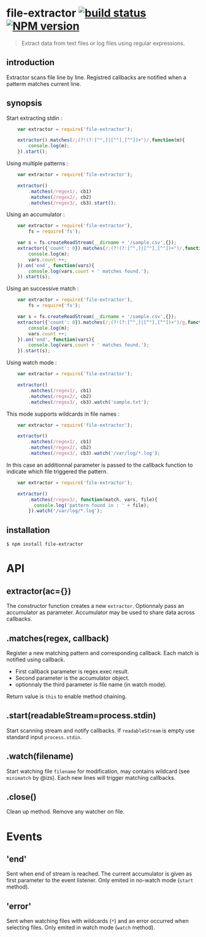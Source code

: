 
file-extractor [![build status](https://secure.travis-ci.org/jcreigno/nodejs-file-extractor.png)](http://travis-ci.org/jcreigno/nodejs-file-extractor) [![NPM version](https://badge.fury.io/js/file-extractor.png)](https://npmjs.org/package/file-extractor)
=========

> Extract data from text files or log files using regular expressions.

introduction
------------
Extractor scans file line by line. Registred callbacks are notified when a patterm matches current line.

synopsis
--------
Start extracting stdin :

```javascript
    var extractor = require('file-extractor');

    extractor().matches(/;(?!(?:[^",]|[^"],[^"])+")/,function(m){
        console.log(m);
    }).start();
```  
Using multiple patterns :

```javascript
    var extractor = require('file-extractor');

    extractor()
        .matches(/regex1/, cb1)
        .matches(/regex2/, cb2)
        .matches(/regex3/, cb3).start();
```  

Using an accumulator :

```javascript
    var extractor = require('file-extractor'),
        fs = require('fs');

    var s = fs.createReadStream(__dirname + '/sample.csv',{});
    extractor({'count': 0}).matches(/;(?!(?:[^",]|[^"],[^"])+")/,function(m, vars){
        console.log(m);
        vars.count ++;
    }).on('end', function(vars){
        console.log(vars.count + ' matches found.');
    }).start(s);
```  

Using an successive match :

```javascript
    var extractor = require('file-extractor'),
        fs = require('fs');

    var s = fs.createReadStream(__dirname + '/sample.csv',{});
    extractor({'count': 0}).matches(/;(?!(?:[^",]|[^"],[^"])+")/g,function(m, vars, files, firstMatch){
        console.log(m);
        vars.count ++;
    }).on('end', function(vars){
        console.log(vars.count + ' matches found.');
    }).start(s);
```  

Using watch mode :

```javascript
    var extractor = require('file-extractor');

    extractor()
        .matches(/regex1/, cb1)
        .matches(/regex2/, cb2)
        .matches(/regex3/, cb3).watch('sample.txt');
```
This mode supports wildcards in file names :
```javascript
    var extractor = require('file-extractor');

    extractor()
        .matches(/regex1/, cb1)
        .matches(/regex2/, cb2)
        .matches(/regex3/, cb3).watch('/var/log/*.log');
```

In this case an additionnal parameter is passed to the callback function to indicate which file triggered the pattern.
```javascript
    var extractor = require('file-extractor');

    extractor()
        .matches(/regex3/, function(match, vars, file){
          console.log('pattern found in : ' + file);
        }).watch('/var/log/*.log');
```


installation
------------

    $ npm install file-extractor

API
===

extractor(ac={})
----------------
The constructor function creates a new `extractor`. Optionnaly pass an accumulator as parameter.
Accumulator may be used to share data across callbacks.


.matches(regex, callback)
--------------------------
Register a new matching pattern and corresponding callback. Each match is notified using callback. 

* First callback parameter is regex.exec result.
* Second parameter is the accumulator object.
* optionnaly the third parameter is file name (in watch mode).

Return value is `this` to enable method chaining.

.start(readableStream=process.stdin)
------------------------------------
Start scanning stream and notify callbacks. If `readableStream` is empty use standard input `process.stdin`.

.watch(filename)
------------------------------------
Start watching file `filename` for modification, may contains wildcard (see `minimatch` by @izs). Each new lines will trigger matching callbacks.

.close()
------------------------------------
Clean up method. Remove any watcher on file.

Events
======

'end'
-----
Sent when end of stream is reached. The current accumulator is given as first parameter to the event listener. Only emited in no-watch mode (`start` method).

'error'
-----
Sent when watching files with wildcards (`*`) and an error occurred when selecting files. Only emited in watch mode (`watch` method).

